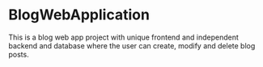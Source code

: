 # BlogWebApplication
This is a blog web app project with unique frontend and independent backend and database where the user can create, modify and delete blog posts.
